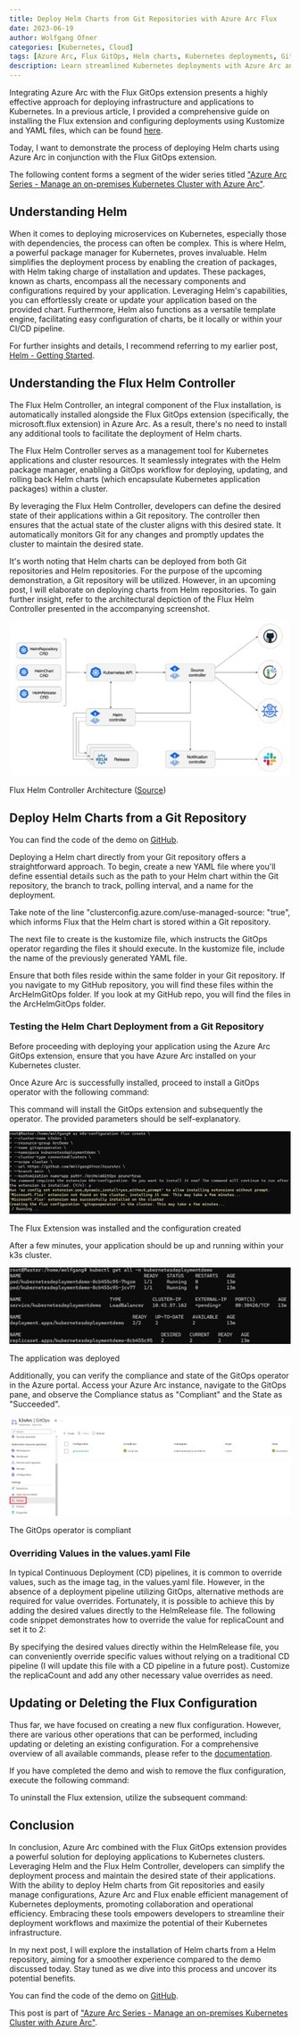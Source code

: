 ```yaml
---
title: Deploy Helm Charts from Git Repositories with Azure Arc Flux
date: 2023-06-19
author: Wolfgang Ofner
categories: [Kubernetes, Cloud]
tags: [Azure Arc, Flux GitOps, Helm charts, Kubernetes deployments, Git repositories, k3s]
description: Learn streamlined Kubernetes deployments with Azure Arc and Flux GitOps. Deploy Helm charts from Git repositories, simplifying app management and collaboration. Optimize efficiency with this comprehensive guide.
---
```

Integrating Azure Arc with the Flux GitOps extension presents a highly effective approach for deploying infrastructure and applications to Kubernetes. In a previous article, I provided a comprehensive guide on installing the Flux extension and configuring deployments using Kustomize and YAML files, which can be found [here](/securely-deploy-application-azure-arc-with-flux-gitops).

Today, I want to demonstrate the process of deploying Helm charts using Azure Arc in conjunction with the Flux GitOps extension.

The following content forms a segment of the wider series titled ["Azure Arc Series - Manage an on-premises Kubernetes Cluster with Azure Arc"](/manage-on-premises-kubernetes-with-azure-arc).

## Understanding Helm

When it comes to deploying microservices on Kubernetes, especially those with dependencies, the process can often be complex. This is where Helm, a powerful package manager for Kubernetes, proves invaluable. Helm simplifies the deployment process by enabling the creation of packages, with Helm taking charge of installation and updates. These packages, known as charts, encompass all the necessary components and configurations required by your application. Leveraging Helm's capabilities, you can effortlessly create or update your application based on the provided chart. Furthermore, Helm also functions as a versatile template engine, facilitating easy configuration of charts, be it locally or within your CI/CD pipeline.

For further insights and details, I recommend referring to my earlier post, [Helm - Getting Started](/helm-getting-started).

## Understanding the Flux Helm Controller

The Flux Helm Controller, an integral component of the Flux installation, is automatically installed alongside the Flux GitOps extension (specifically, the microsoft.flux extension) in Azure Arc. As a result, there's no need to install any additional tools to facilitate the deployment of Helm charts.

The Flux Helm Controller serves as a management tool for Kubernetes applications and cluster resources. It seamlessly integrates with the Helm package manager, enabling a GitOps workflow for deploying, updating, and rolling back Helm charts (which encapsulate Kubernetes application packages) within a cluster.

By leveraging the Flux Helm Controller, developers can define the desired state of their applications within a Git repository. The controller then ensures that the actual state of the cluster aligns with this desired state. It automatically monitors Git for any changes and promptly updates the cluster to maintain the desired state.

It's worth noting that Helm charts can be deployed from both Git repositories and Helm repositories. For the purpose of the upcoming demonstration, a Git repository will be utilized. However, in an upcoming post, I will elaborate on deploying charts from Helm repositories. To gain further insight, refer to the architectural depiction of the Flux Helm Controller presented in the accompanying screenshot.

<div class="col-12 col-sm-10 aligncenter">
  <a href="/assets/img/posts/2023/06/Flux-Helm-Controller-Architecture.jpg"><img loading="lazy" src="/assets/img/posts/2023/06/Flux-Helm-Controller-Architecture.jpg" alt="Flux Helm Controller Architecture" /></a>
  
  <p>
   Flux Helm Controller Architecture (<a href="https://fluxcd.io/flux/components/helm" target="_blank" rel="noopener noreferrer">Source</a>)
  </p>
</div>

## Deploy Helm Charts from a Git Repository

You can find the code of the demo on <a href="https://github.com/WolfgangOfner/AzureArc" target="_blank" rel="noopener noreferrer">GitHub</a>.

Deploying a Helm chart directly from your Git repository offers a straightforward approach. To begin, create a new YAML file where you'll define essential details such as the path to your Helm chart within the Git repository, the branch to track, polling interval, and a name for the deployment.

<script src="https://gist.github.com/WolfgangOfner/c38f5fb56e201126b56ceae94ce9e069.js"></script>


Take note of the line "clusterconfig.azure.com/use-managed-source: "true", which informs Flux that the Helm chart is stored within a Git repository.

The next file to create is the kustomize file, which instructs the GitOps operator regarding the files it should execute. In the kustomize file, include the name of the previously generated YAML file.

<script src="https://gist.github.com/WolfgangOfner/7a20ec68184195f6d1d333a21a5cc8c9.js"></script>

Ensure that both files reside within the same folder in your Git repository. If you navigate to my GitHub repository, you will find these files within the ArcHelmGitOps folder. If you look at my GitHub repo, you will find the files in the ArcHelmGitOps folder.

### Testing the Helm Chart Deployment from a Git Repository

Before proceeding with deploying your application using the Azure Arc GitOps extension, ensure that you have Azure Arc installed on your Kubernetes cluster.

<script src="https://gist.github.com/WolfgangOfner/ae380c941cadbf525751baf148fef436.js"></script>

Once Azure Arc is successfully installed, proceed to install a GitOps operator with the following command:

<script src="https://gist.github.com/WolfgangOfner/1e4254cb3019dce0cb025b960708a6c2.js"></script>

This command will install the GitOps extension and subsequently the operator. The provided parameters should be self-explanatory.

<div class="col-12 col-sm-10 aligncenter">
  <a href="/assets/img/posts/2023/06/The-Flux-Extension-was-installed-and-the-configuration-created.jpg"><img loading="lazy" src="/assets/img/posts/2023/06/The-Flux-Extension-was-installed-and-the-configuration-created.jpg" alt="The Flux Extension was installed and the configuration created" /></a>
  
  <p>
   The Flux Extension was installed and the configuration created
  </p>
</div>

After a few minutes, your application should be up and running within your k3s cluster.

<div class="col-12 col-sm-10 aligncenter">
  <a href="/assets/img/posts/2023/06/The-application-was-deployed.jpg"><img loading="lazy" src="/assets/img/posts/2023/06/The-application-was-deployed.jpg" alt="The application was deployed" /></a>
  
  <p>
   The application was deployed
  </p>
</div>

Additionally, you can verify the compliance and state of the GitOps operator in the Azure portal. Access your Azure Arc instance, navigate to the GitOps pane, and observe the Compliance status as "Compliant" and the State as "Succeeded".

<div class="col-12 col-sm-10 aligncenter">
  <a href="/assets/img/posts/2023/06/The-GitOps-operator-is-compliant.jpg"><img loading="lazy" src="/assets/img/posts/2023/06/The-GitOps-operator-is-compliant.jpg" alt="The GitOps operator is compliant" /></a>
  
  <p>
   The GitOps operator is compliant
  </p>
</div>

### Overriding Values in the values.yaml File

In typical Continuous Deployment (CD) pipelines, it is common to override values, such as the image tag, in the values.yaml file. However, in the absence of a deployment pipeline utilizing GitOps, alternative methods are required for value overrides. Fortunately, it is possible to achieve this by adding the desired values directly to the HelmRelease file. The following code snippet demonstrates how to override the value for replicaCount and set it to 2:

<script src="https://gist.github.com/WolfgangOfner/d0f3eb51ea65ff223147abc956165315.js"></script>

By specifying the desired values directly within the HelmRelease file, you can conveniently override specific values without relying on a traditional CD pipeline (I will update this file with a CD pipeline in a future post). Customize the replicaCount and add any other necessary value overrides as need.

## Updating or Deleting the Flux Configuration

Thus far, we have focused on creating a new flux configuration. However, there are various other operations that can be performed, including updating or deleting an existing configuration. For a comprehensive overview of all available commands, please refer to the <a href="https://learn.microsoft.com/en-us/cli/azure/k8s-configuration/flux?view=azure-cli-latest" target="_blank" rel="noopener noreferrer">documentation</a>.

If you have completed the demo and wish to remove the flux configuration, execute the following command:

<script src="https://gist.github.com/WolfgangOfner/1c624b1e026e698ab991f1d52c25f9fb.js"></script>

To uninstall the Flux extension, utilize the subsequent command:

<script src="https://gist.github.com/WolfgangOfner/d18908706100e400b603241e3587f490.js"></script>

## Conclusion

In conclusion, Azure Arc combined with the Flux GitOps extension provides a powerful solution for deploying applications to Kubernetes clusters. Leveraging Helm and the Flux Helm Controller, developers can simplify the deployment process and maintain the desired state of their applications. With the ability to deploy Helm charts from Git repositories and easily manage configurations, Azure Arc and Flux enable efficient management of Kubernetes deployments, promoting collaboration and operational efficiency. Embracing these tools empowers developers to streamline their deployment workflows and maximize the potential of their Kubernetes infrastructure. 

In my next post, I will explore the installation of Helm charts from a Helm repository, aiming for a smoother experience compared to the demo discussed today. Stay tuned as we dive into this process and uncover its potential benefits.

You can find the code of the demo on <a href="https://github.com/WolfgangOfner/AzureArc" target="_blank" rel="noopener noreferrer">GitHub</a>.

This post is part of ["Azure Arc Series - Manage an on-premises Kubernetes Cluster with Azure Arc"](/manage-on-premises-kubernetes-with-azure-arc).